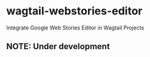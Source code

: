 # wagtail-webstories-editor

Integrate Google Web Stories Editor in Wagtail Projects

## NOTE: Under development